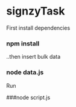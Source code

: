 # signzyTask

First install dependencies

### npm install

..then insert bulk data

### node data.js

Run 

###node script.js
